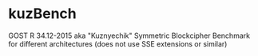 # kuzBench
GOST R 34.12-2015 aka "Kuznyechik" Symmetric Blockcipher Benchmark for different architectures (does not use SSE extensions or similar)
